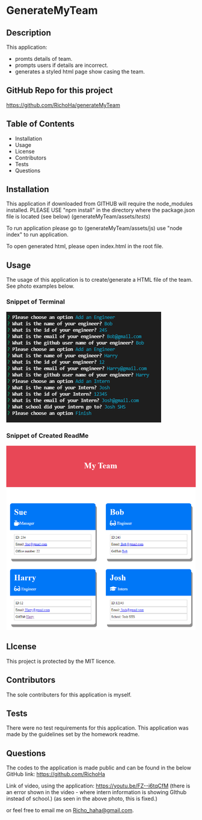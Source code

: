 # GenerateMyTeam

## Description
This application:
-   promts details of team.
-   prompts users if details are incorrect.
-   generates a styled html page show casing the team.

## GitHub Repo for this project
https://github.com/RichoHa/generateMyTeam

## Table of Contents
-   Installation
-   Usage
-   License
-   Contributors 
-   Tests
-   Questions

## Installation
This application if downloaded from GITHUB will require the node_modules installed.
PLEASE USE "npm install" in the directory where the package.json file is located (see below)
(generateMyTeam/assets/_tests_)

To run application please go to (generateMyTeam/assets/js)
use "node index" to run application.

To open generated html, please open index.html in the root file. 

## Usage
The usage of this application is to create/generate a HTML file of the team. 
See photo examples below.

### Snippet of Terminal 
![Snippet of Terminal](.\assets\pictures\code-snippet.PNG)
### Snippet of Created ReadMe 
![Snippet of Created HTML](.\assets\pictures\web-snippet.PNG)

## LIcense
This project is protected by the MIT licence.

## Contributors 
The sole contributers for this application is myself. 

## Tests
There were no test requirements for this application. 
This application was made by the guidelines set by the homework readme. 

## Questions
The codes to the application is made public and can be found in the below GitHub link:
https://github.com/RichoHa

Link of video, using the application:
https://youtu.be/FZ--i6tqCfM
(there is an error shown in the video - where intern information is showing GIthub instead of school.)
(as seen in the above photo, this is fixed.)

or feel free to email me on Richo_haha@gmail.com.